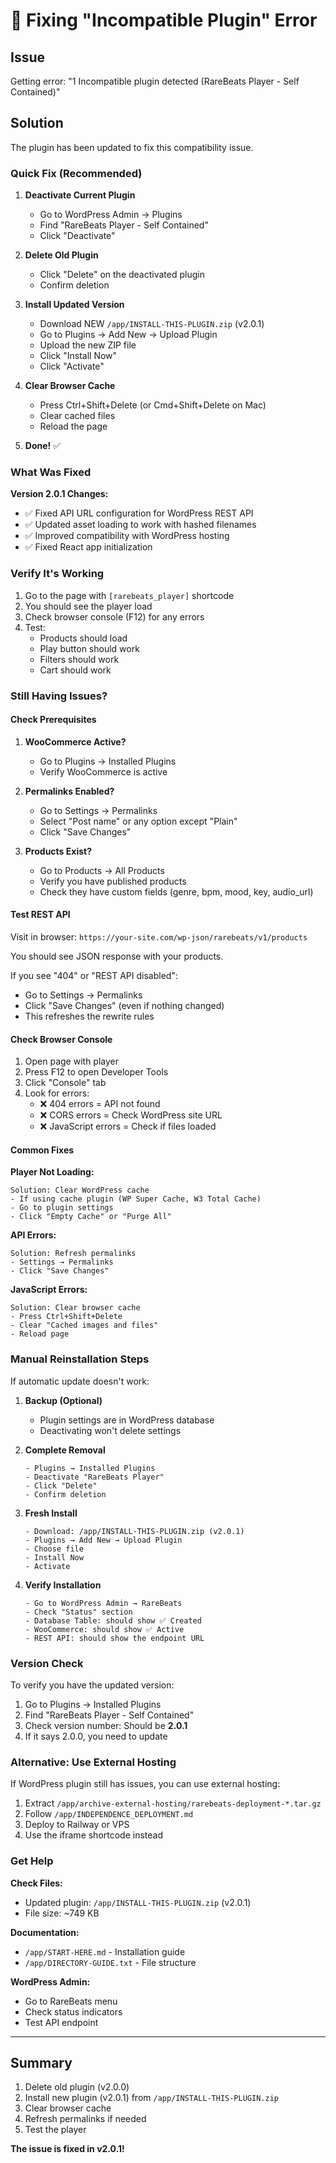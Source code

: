 # 🔧 Fixing "Incompatible Plugin" Error

## Issue

Getting error: "1 Incompatible plugin detected (RareBeats Player - Self Contained)"

## Solution

The plugin has been updated to fix this compatibility issue.

### Quick Fix (Recommended)

1. **Deactivate Current Plugin**
   - Go to WordPress Admin → Plugins
   - Find "RareBeats Player - Self Contained"
   - Click "Deactivate"

2. **Delete Old Plugin**
   - Click "Delete" on the deactivated plugin
   - Confirm deletion

3. **Install Updated Version**
   - Download NEW `/app/INSTALL-THIS-PLUGIN.zip` (v2.0.1)
   - Go to Plugins → Add New → Upload Plugin
   - Upload the new ZIP file
   - Click "Install Now"
   - Click "Activate"

4. **Clear Browser Cache**
   - Press Ctrl+Shift+Delete (or Cmd+Shift+Delete on Mac)
   - Clear cached files
   - Reload the page

5. **Done!** ✅

### What Was Fixed

**Version 2.0.1 Changes:**
- ✅ Fixed API URL configuration for WordPress REST API
- ✅ Updated asset loading to work with hashed filenames
- ✅ Improved compatibility with WordPress hosting
- ✅ Fixed React app initialization

### Verify It's Working

1. Go to the page with `[rarebeats_player]` shortcode
2. You should see the player load
3. Check browser console (F12) for any errors
4. Test:
   - Products should load
   - Play button should work
   - Filters should work
   - Cart should work

### Still Having Issues?

#### Check Prerequisites

1. **WooCommerce Active?**
   - Go to Plugins → Installed Plugins
   - Verify WooCommerce is active

2. **Permalinks Enabled?**
   - Go to Settings → Permalinks
   - Select "Post name" or any option except "Plain"
   - Click "Save Changes"

3. **Products Exist?**
   - Go to Products → All Products
   - Verify you have published products
   - Check they have custom fields (genre, bpm, mood, key, audio_url)

#### Test REST API

Visit in browser: `https://your-site.com/wp-json/rarebeats/v1/products`

You should see JSON response with your products.

If you see "404" or "REST API disabled":
- Go to Settings → Permalinks
- Click "Save Changes" (even if nothing changed)
- This refreshes the rewrite rules

#### Check Browser Console

1. Open page with player
2. Press F12 to open Developer Tools
3. Click "Console" tab
4. Look for errors:
   - ❌ 404 errors = API not found
   - ❌ CORS errors = Check WordPress site URL
   - ❌ JavaScript errors = Check if files loaded

#### Common Fixes

**Player Not Loading:**
```
Solution: Clear WordPress cache
- If using cache plugin (WP Super Cache, W3 Total Cache)
- Go to plugin settings
- Click "Empty Cache" or "Purge All"
```

**API Errors:**
```
Solution: Refresh permalinks
- Settings → Permalinks
- Click "Save Changes"
```

**JavaScript Errors:**
```
Solution: Clear browser cache
- Press Ctrl+Shift+Delete
- Clear "Cached images and files"
- Reload page
```

### Manual Reinstallation Steps

If automatic update doesn't work:

1. **Backup (Optional)**
   - Plugin settings are in WordPress database
   - Deactivating won't delete settings

2. **Complete Removal**
   ```
   - Plugins → Installed Plugins
   - Deactivate "RareBeats Player"
   - Click "Delete"
   - Confirm deletion
   ```

3. **Fresh Install**
   ```
   - Download: /app/INSTALL-THIS-PLUGIN.zip (v2.0.1)
   - Plugins → Add New → Upload Plugin
   - Choose file
   - Install Now
   - Activate
   ```

4. **Verify Installation**
   ```
   - Go to WordPress Admin → RareBeats
   - Check "Status" section
   - Database Table: should show ✅ Created
   - WooCommerce: should show ✅ Active
   - REST API: should show the endpoint URL
   ```

### Version Check

To verify you have the updated version:

1. Go to Plugins → Installed Plugins
2. Find "RareBeats Player - Self Contained"
3. Check version number: Should be **2.0.1**
4. If it says 2.0.0, you need to update

### Alternative: Use External Hosting

If WordPress plugin still has issues, you can use external hosting:

1. Extract `/app/archive-external-hosting/rarebeats-deployment-*.tar.gz`
2. Follow `/app/INDEPENDENCE_DEPLOYMENT.md`
3. Deploy to Railway or VPS
4. Use the iframe shortcode instead

### Get Help

**Check Files:**
- Updated plugin: `/app/INSTALL-THIS-PLUGIN.zip` (v2.0.1)
- File size: ~749 KB

**Documentation:**
- `/app/START-HERE.md` - Installation guide
- `/app/DIRECTORY-GUIDE.txt` - File structure

**WordPress Admin:**
- Go to RareBeats menu
- Check status indicators
- Test API endpoint

---

## Summary

1. Delete old plugin (v2.0.0)
2. Install new plugin (v2.0.1) from `/app/INSTALL-THIS-PLUGIN.zip`
3. Clear browser cache
4. Refresh permalinks if needed
5. Test the player

**The issue is fixed in v2.0.1!**
